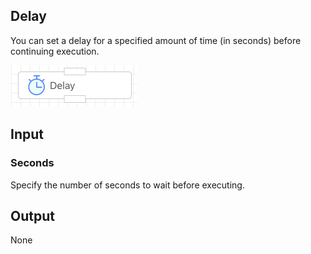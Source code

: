 ## Delay

You can set a delay for a specified amount of time (in seconds) before continuing execution.

<img src="./img/delay_menu.png" alt="image-20241007191739320" style="zoom:50%;" />

## Input

### Seconds

Specify the number of seconds to wait before executing.



## Output

None